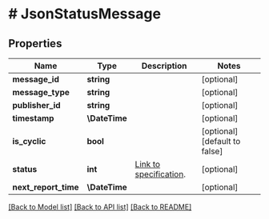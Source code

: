 # # JsonStatusMessage

## Properties

Name | Type | Description | Notes
------------ | ------------- | ------------- | -------------
**message_id** | **string** |  | [optional]
**message_type** | **string** |  | [optional]
**publisher_id** | **string** |  | [optional]
**timestamp** | **\DateTime** |  | [optional]
**is_cyclic** | **bool** |  | [optional] [default to false]
**status** | **int** | [Link to specification](https://reference.opcfoundation.org/v105/Core/docs/Part14/6.2.1). | [optional]
**next_report_time** | **\DateTime** |  | [optional]

[[Back to Model list]](../../README.md#models) [[Back to API list]](../../README.md#endpoints) [[Back to README]](../../README.md)
